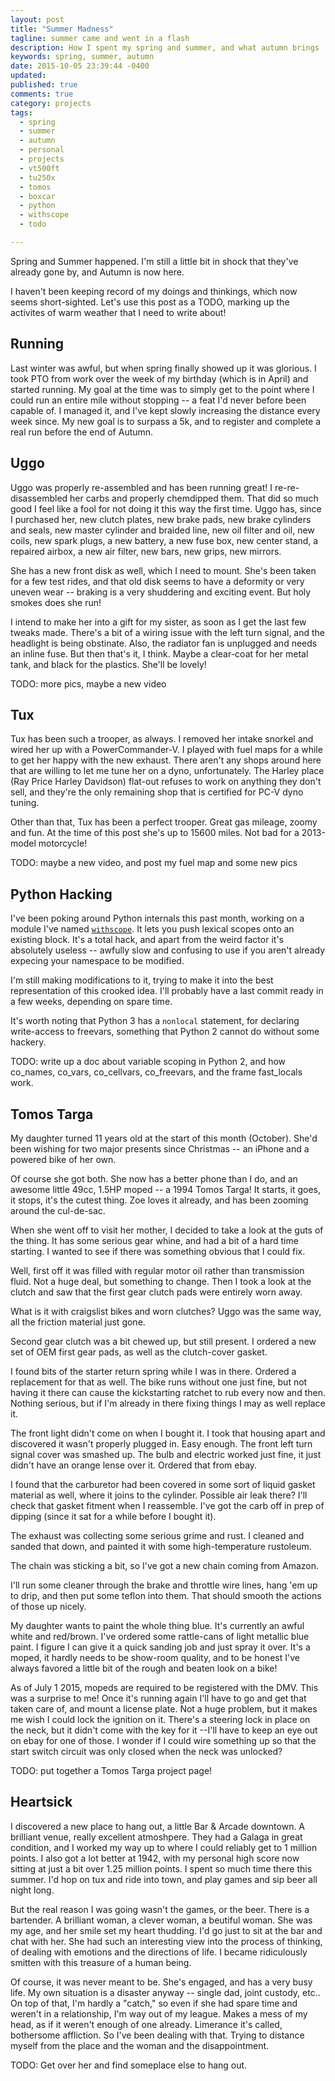 ```yaml
---
layout: post
title: "Summer Madness"
tagline: summer came and went in a flash
description: How I spent my spring and summer, and what autumn brings
keywords: spring, summer, autumn
date: 2015-10-05 23:39:44 -0400
updated:
published: true
comments: true
category: projects
tags:
  - spring
  - summer
  - autumn
  - personal
  - projects
  - vt500ft
  - tu250x
  - tomos
  - boxcar
  - python
  - withscope
  - todo

---
```


Spring and Summer happened. I'm still a little bit in shock that
they've already gone by, and Autumn is now here.

I haven't been keeping record of my doings and thinkings, which now
seems short-sighted. Let's use this post as a TODO, marking up the
activites of warm weather that I need to write about!

<!-- more -->

## Running

Last winter was awful, but when spring finally showed up it was
glorious. I took PTO from work over the week of my birthday (which is
in April) and started running. My goal at the time was to simply get
to the point where I could run an entire mile without stopping -- a
feat I'd never before been capable of. I managed it, and I've kept
slowly increasing the distance every week since. My new goal is to
surpass a 5k, and to register and complete a real run before the end
of Autumn.


## Uggo

Uggo was properly re-assembled and has been running great! I
re-re-disassembled her carbs and properly chemdipped them. That did so
much good I feel like a fool for not doing it this way the first
time. Uggo has, since I purchased her, new clutch plates, new brake
pads, new brake cylinders and seals, new master cylinder and braided
line, new oil filter and oil, new coils, new spark plugs, a new
battery, a new fuse box, new center stand, a repaired airbox, a new
air filter, new bars, new grips, new mirrors.

She has a new front disk as well, which I need to mount. She's been
taken for a few test rides, and that old disk seems to have a
deformity or very uneven wear -- braking is a very shuddering and
exciting event. But holy smokes does she run!

I intend to make her into a gift for my sister, as soon as I get the
last few tweaks made. There's a bit of a wiring issue with the left
turn signal, and the headlight is being obstinate. Also, the radiator
fan is unplugged and needs an inline fuse. But then that's it, I
think. Maybe a clear-coat for her metal tank, and black for the
plastics. She'll be lovely!

TODO: more pics, maybe a new video


## Tux

Tux has been such a trooper, as always. I removed her intake snorkel
and wired her up with a PowerCommander-V. I played with fuel maps for
a while to get her happy with the new exhaust. There aren't any shops
around here that are willing to let me tune her on a dyno,
unfortunately. The Harley place (Ray Price Harley Davidson) flat-out
refuses to work on anything they don't sell, and they're the only
remaining shop that is certified for PC-V dyno tuning.

Other than that, Tux has been a perfect trooper. Great gas mileage,
zoomy and fun. At the time of this post she's up to 15600 miles. Not
bad for a 2013-model motorcycle!

TODO: maybe a new video, and post my fuel map and some new pics


## Python Hacking

I've been poking around Python internals this past month, working on a
module I've named [`withscope`][withscope]. It lets you push lexical
scopes onto an existing block. It's a total hack, and apart from the
weird factor it's absolutely useless -- awfully slow and confusing to
use if you aren't already expecing your namespace to be modified.

[withscope]: https://github.com/obriencj/python-withscope/

I'm still making modifications to it, trying to make it into the best
representation of this crooked idea. I'll probably have a last commit
ready in a few weeks, depending on spare time.

It's worth noting that Python 3 has a `nonlocal` statement, for
declaring write-access to freevars, something that Python 2 cannot
do without some hackery.

TODO: write up a doc about variable scoping in Python 2, and how
co\_names, co\_vars, co\_cellvars, co\_freevars, and the frame
fast_locals work.


## Tomos Targa

My daughter turned 11 years old at the start of this month
(October). She'd been wishing for two major presents since Christmas
-- an iPhone and a powered bike of her own.

Of course she got both. She now has a better phone than I do, and an
awesome little 49cc, 1.5HP moped -- a 1994 Tomos Targa! It starts, it
goes, it stops, it's the cutest thing. Zoe loves it already, and has
been zooming around the cul-de-sac.

When she went off to visit her mother, I decided to take a look at the
guts of the thing. It has some serious gear whine, and had a bit of a
hard time starting. I wanted to see if there was something obvious
that I could fix.

Well, first off it was filled with regular motor oil rather than
transmission fluid. Not a huge deal, but something to change. Then
I took a look at the clutch and saw that the first gear clutch pads
were entirely worn away.

What is it with craigslist bikes and worn clutches? Uggo was the same
way, all the friction material just gone.

Second gear clutch was a bit chewed up, but still present. I ordered a
new set of OEM first gear pads, as well as the clutch-cover gasket.

I found bits of the starter return spring while I was in
there. Ordered a replacement for that as well. The bike runs without
one just fine, but not having it there can cause the kickstarting
ratchet to rub every now and then. Nothing serious, but if I'm already
in there fixing things I may as well replace it.

The front light didn't come on when I bought it. I took that housing
apart and discovered it wasn't properly plugged in. Easy enough. The
front left turn signal cover was smashed up. The bulb and electric
worked just fine, it just didn't have an orange lense over it. Ordered
that from ebay.

I found that the carburetor had been covered in some sort of liquid
gasket material as well, where it joins to the cylinder. Possible air
leak there? I'll check that gasket fitment when I reassemble. I've got
the carb off in prep of dipping (since it sat for a while before I
bought it).

The exhaust was collecting some serious grime and rust. I cleaned and
sanded that down, and painted it with some high-temperature rustoleum.

The chain was sticking a bit, so I've got a new chain coming from
Amazon.

I'll run some cleaner through the brake and throttle wire lines, hang
'em up to drip, and then put some teflon into them. That should smooth
the actions of those up nicely.

My daughter wants to paint the whole thing blue. It's currently an
awful white and red/brown. I've ordered some rattle-cans of light
metallic blue paint. I figure I can give it a quick sanding job and
just spray it over. It's a moped, it hardly needs to be show-room
quality, and to be honest I've always favored a little bit of the
rough and beaten look on a bike!

As of July 1 2015, mopeds are required to be registered with the
DMV. This was a surprise to me! Once it's running again I'll have to
go and get that taken care of, and mount a license plate. Not a huge
problem, but it makes me wish I could lock the ignition on it. There's
a steering lock in place on the neck, but it didn't come with the key
for it --I'll have to keep an eye out on ebay for one of those. I
wonder if I could wire something up so that the start switch circuit
was only closed when the neck was unlocked?

TODO: put together a Tomos Targa project page!


## Heartsick

I discovered a new place to hang out, a little Bar & Arcade
downtown. A brilliant venue, really excellent atmoshpere. They had a
Galaga in great condition, and I worked my way up to where I could
reliably get to 1 million points. I also got a lot better at 1942,
with my personal high score now sitting at just a bit over 1.25
million points. I spent so much time there this summer. I'd hop on tux
and ride into town, and play games and sip beer all night long.

But the real reason I was going wasn't the games, or the beer. There
is a bartender.  A brilliant woman, a clever woman, a beutiful
woman. She was my age, and her smile set my heart thudding. I'd go
just to sit at the bar and chat with her. She had such an interesting
view into the process of thinking, of dealing with emotions and the
directions of life. I became ridiculously smitten with this treasure
of a human being.

Of course, it was never meant to be. She's engaged, and has a very
busy life. My own situation is a disaster anyway -- single dad, joint
custody, etc.. On top of that, I'm hardly a "catch," so even if she
had spare time and weren't in a relationship, I'm way out of my
league. Makes a mess of my head, as if it weren't enough of one
already. Limerance it's called, bothersome affliction. So I've been
dealing with that. Trying to distance myself from the place and the
woman and the disappointment.

TODO: Get over her and find someplace else to hang out.
